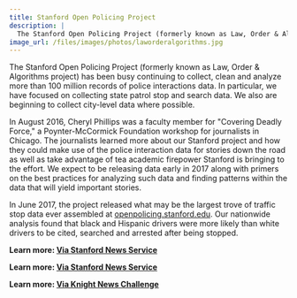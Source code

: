 ```yaml
---
title: Stanford Open Policing Project
description: |
  The Stanford Open Policing Project (formerly known as Law, Order & Algorithms project) is continuing to collect, clean and analyze more than 100 million records of police interactions data, including traffic stops across American highways.
image_url: /files/images/photos/laworderalgorithms.jpg
---
```


The Stanford Open Policing Project (formerly known as Law, Order & Algorithms project) has been busy continuing to collect, clean and analyze more than 100 million records of police interactions data. In particular, we have focused on collecting state patrol stop and search data. We also are beginning to collect city-level data where possible.

In August 2016, Cheryl Phillips was a faculty member for "Covering Deadly Force," a Poynter-McCormick Foundation workshop for journalists in Chicago. The journalists learned more about our Stanford project and how they could make use of the police interaction data for stories down the road as well as take advantage of tea academic firepower Stanford is bringing to the effort.
We expect to be releasing data early in 2017 along with primers on the best practices for analyzing such data and finding patterns within the data that will yield important stories.

In June 2017, the project released what may be the largest trove of traffic stop data ever assembled at [openpolicing.stanford.edu](https://openpolicing.stanford.edu/). Our nationwide analysis found that black and Hispanic drivers were more likely than white drivers to be cited, searched and arrested after being stopped.

**Learn more: [Via Stanford News Service](http://news.stanford.edu/2017/06/19/database-reveals-disparities-officers-treatment-minority-motorists/)**

**Learn more: [Via Stanford News Service](http://news.stanford.edu/2016/02/10/law-order-algorithm-021016/)**

**Learn more: [Via Knight News Challenge](https://www.newschallenge.org/challenge/data/entries/law-order-algorithms-making-sense-of-100-million-highway-patrol-stops)**



